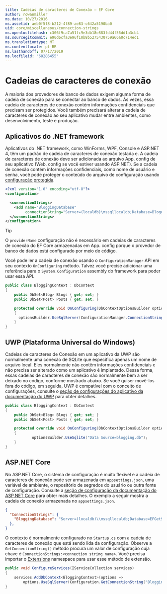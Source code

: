 ```yaml
---
title: Cadeias de caracteres de Conexão – EF Core
author: rowanmiller
ms.date: 10/27/2016
ms.assetid: aeb0f5f8-b212-4f89-ae83-c642a5190ba0
uid: core/miscellaneous/connection-strings
ms.openlocfilehash: c306f9ca7a51fc9e3db18e883fd44f56dd1a3cb4
ms.sourcegitcommit: e90d6cfa3e96f10b8b5275430759a66a0c714ed1
ms.translationtype: MT
ms.contentlocale: pt-BR
ms.lasthandoff: 07/17/2019
ms.locfileid: "68286455"
---
```

# <a name="connection-strings"></a>Cadeias de caracteres de conexão

A maioria dos provedores de banco de dados exigem alguma forma de cadeia de conexão para se conectar ao banco de dados. Às vezes, essa cadeia de caracteres de conexão contém informações confidenciais que precisam ser protegidos. Você também precisará alterar a cadeia de caracteres de conexão ao seu aplicativo mudar entre ambientes, como desenvolvimento, teste e produção.

## <a name="net-framework-applications"></a>Aplicativos do .NET framework

Aplicativos do .NET framework, como WinForms, WPF, Console e ASP.NET 4, têm um padrão de cadeia de caracteres de conexão testada e. A cadeia de caracteres de conexão deve ser adicionada ao arquivo App. config de seu aplicativo (Web. config se você estiver usando ASP.NET). Se a cadeia de conexão contém informações confidenciais, como nome de usuário e senha, você pode proteger o conteúdo do arquivo de configuração usando [configuração protegida](https://docs.microsoft.com/dotnet/framework/data/adonet/connection-strings-and-configuration-files#encrypting-configuration-file-sections-using-protected-configuration).

``` xml
<?xml version="1.0" encoding="utf-8"?>
<configuration>

  <connectionStrings>
    <add name="BloggingDatabase"
         connectionString="Server=(localdb)\mssqllocaldb;Database=Blogging;Trusted_Connection=True;" />
  </connectionStrings>
</configuration>
```

> [!TIP]  
> O `providerName` configuração não é necessário em cadeias de caracteres de conexão do EF Core armazenadas em App. config porque o provedor de banco de dados está configurado por meio de código.

Você pode ler a cadeia de conexão usando o `ConfigurationManager` API em seu contexto `OnConfiguring` método. Talvez você precise adicionar uma referência para o `System.Configuration` assembly do framework para poder usar essa API.

``` csharp
public class BloggingContext : DbContext
{
    public DbSet<Blog> Blogs { get; set; }
    public DbSet<Post> Posts { get; set; }

    protected override void OnConfiguring(DbContextOptionsBuilder optionsBuilder)
    {
      optionsBuilder.UseSqlServer(ConfigurationManager.ConnectionStrings["BloggingDatabase"].ConnectionString);
    }
}
```

## <a name="universal-windows-platform-uwp"></a>UWP (Plataforma Universal do Windows)

Cadeias de caracteres de Conexão em um aplicativo da UWP são normalmente uma conexão de SQLite que especifica apenas um nome de arquivo local. Eles normalmente não contêm informações confidenciais e não precisa ser alterado como um aplicativo é implantado. Dessa forma, essas cadeias de caracteres de conexão são normalmente bem a ser deixado no código, conforme mostrado abaixo. Se você quiser movê-los fora do código, em seguida, UWP é compatível com o conceito de configurações, consulte o [seção de configurações do aplicativo da documentação do UWP](https://docs.microsoft.com/windows/uwp/app-settings/store-and-retrieve-app-data) para obter detalhes.

``` csharp
public class BloggingContext : DbContext
{
    public DbSet<Blog> Blogs { get; set; }
    public DbSet<Post> Posts { get; set; }

    protected override void OnConfiguring(DbContextOptionsBuilder optionsBuilder)
    {
            optionsBuilder.UseSqlite("Data Source=blogging.db");
    }
}
```

## <a name="aspnet-core"></a>ASP.NET Core

No ASP.NET Core, o sistema de configuração é muito flexível e a cadeia de caracteres de conexão pode ser armazenada em `appsettings.json`, uma variável de ambiente, o repositório de segredos do usuário ou outra fonte de configuração. Consulte a [seção de configuração da documentação do ASP.NET Core](https://docs.asp.net/en/latest/fundamentals/configuration.html) para obter mais detalhes. O exemplo a seguir mostra a cadeia de conexão armazenada no `appsettings.json`.

``` json
{
  "ConnectionStrings": {
    "BloggingDatabase": "Server=(localdb)\\mssqllocaldb;Database=EFGetStarted.ConsoleApp.NewDb;Trusted_Connection=True;"
  },
}
```

O contexto é normalmente configurado no `Startup.cs` com a cadeia de caracteres de conexão que está sendo lida da configuração. Observe a `GetConnectionString()` método procura um valor de configuração cuja chave é `ConnectionStrings:<connection string name>`. Você precisa importar o [Extensions](https://docs.microsoft.com/dotnet/api/microsoft.extensions.configuration) namespace para usar esse método de extensão.

``` csharp
public void ConfigureServices(IServiceCollection services)
{
    services.AddDbContext<BloggingContext>(options =>
        options.UseSqlServer(Configuration.GetConnectionString("BloggingDatabase")));
}
```
